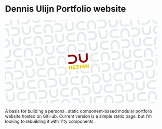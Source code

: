 # Dennis Ulijn Portfolio website

![personal brand design](/images/m1-lwg2-small.png)

A basis for building a personal, static component-based modular portfolio website hosted on GitHub. Current version is a simple static page, but I'm looking to rebuilding it with 11ty components.
